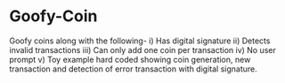 # Goofy-Coin

Goofy coins along with the following-
i) Has digital signature
ii) Detects invalid transactions
iii) Can only add one coin per transaction
iv) No user prompt
v) Toy example hard coded showing coin generation, new transaction and detection of error transaction with digital signature.
